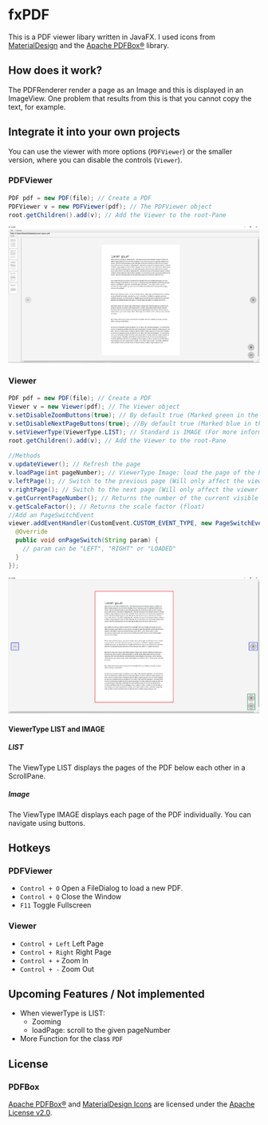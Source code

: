 # fxPDF
This is a PDF viewer libary written in JavaFX. I used icons from [MaterialDesign](https://material.io/resources/icons/) 
and the [Apache PDFBox®](https://pdfbox.apache.org/) library.
## How does it work?
The PDFRenderer render a page as an Image and this is displayed in an ImageView. One problem that results from this is that you cannot copy the text, for example.
## Integrate it into your own projects
You can use the viewer with more options (`PDFViewer`) or the smaller version, where you can disable the controls (`Viewer`).
### PDFViewer
```java
PDF pdf = new PDF(file); // Create a PDF 
PDFViewer v = new PDFViewer(pdf); // The PDFViewer object
root.getChildren().add(v); // Add the Viewer to the root-Pane
```
![Screenshot of example](https://github.com/Patr1ick/fxPDF/blob/master/pdfviewer.png "PDFViewer")
### Viewer
```java
PDF pdf = new PDF(file); // Create a PDF 
Viewer v = new Viewer(pdf); // The Viewer object
v.setDisableZoomButtons(true); // By default true (Marked green in the picture below)
v.setDisableNextPageButtons(true); //By default true (Marked blue in the picture below)
v.setViewerType(ViewerType.LIST); // Standard is IMAGE (For more information see below)
root.getChildren().add(v); // Add the Viewer to the root-Pane
```
```java
//Methods
v.updateViewer(); // Refresh the page
v.loadPage(int pageNumber); // ViewerType Image: load the page of the PDF | ViewerType LIST: not implemented yet
v.leftPage(); // Switch to the previous page (Will only affect the viewer if ViewerType is LIST.)
v.rightPage(); // Switch to the next page (Will only affect the viewer if ViewerType is LIST.)
v.getCurrentPageNumber(); // Returns the number of the current visible page
v.getScaleFactor(); // Returns the scale factor (float)
//Add an PageSwitchEvent
viewer.addEventHandler(CustomEvent.CUSTOM_EVENT_TYPE, new PageSwitchEventHandler() {
  @Override
  public void onPageSwitch(String param) {
    // param can be "LEFT", "RIGHT" or "LOADED"
  }
});
```
![Screenshot of example](https://github.com/Patr1ick/fxPDF/blob/master/viewer.png "Viewer")
#### ViewerType LIST and IMAGE
##### LIST
The ViewType LIST displays the pages of the PDF below each other in a ScrollPane.
##### Image
The ViewType IMAGE displays each page of the PDF individually. You can navigate using buttons.
## Hotkeys
### PDFViewer
- `Control + O` Open a FileDialog to load a new PDF.
- `Control + Q` Close the Window
- `F11` Toggle Fullscreen
### Viewer
- `Control + Left` Left Page
- `Control + Right` Right Page
- `Control + +` Zoom In
- `Control + -` Zoom Out
## Upcoming Features / Not implemented
- When viewerType is LIST:
  - Zooming
  - loadPage: scroll to the given pageNumber
- More Function for the class `PDF`
## License
### PDFBox
[Apache PDFBox®](https://pdfbox.apache.org/) and [MaterialDesign Icons](https://material.io/resources/icons/) are licensed under the [Apache License v2.0](https://www.apache.org/licenses/LICENSE-2.0).
